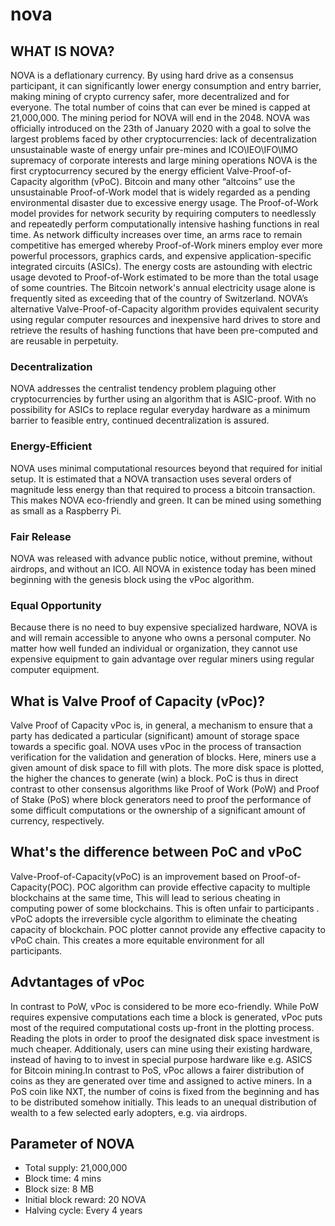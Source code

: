 # nova
## WHAT IS NOVA?
NOVA is a deflationary currency. By using hard drive as a consensus participant, it can significantly lower energy consumption and entry barrier, making mining of crypto currency safer, more decentralized and for everyone. The total number of coins that can ever be mined is capped at 21,000,000. The mining period for NOVA will end in the 2048.
NOVA was officially introduced on the 23th of January 2020 with a goal to solve the largest problems faced by other cryptocurrencies:
lack of decentralization
unsustainable waste of energy
unfair pre-mines and ICO\IEO\IFO\IMO
supremacy of corporate interests and large mining operations
NOVA is the first cryptocurrency secured by the energy efficient Valve-Proof-of-Capacity algorithm (vPoC). Bitcoin and many other “altcoins” use the unsustainable Proof-of-Work model that is widely regarded as a pending environmental disaster due to excessive energy usage. The Proof-of-Work model provides for network security by requiring computers to needlessly and repeatedly perform computationally intensive hashing functions in real time. As network difficulty increases over time, an arms race to remain competitive has emerged whereby Proof-of-Work miners employ ever more powerful processors, graphics cards, and expensive application-specific integrated circuits (ASICs). The energy costs are astounding with electric usage devoted to Proof-of-Work estimated to be more than the total usage of some countries. The Bitcoin network's annual electricity usage alone is frequently sited as exceeding that of the country of Switzerland. NOVA’s alternative Valve-Proof-of-Capacity algorithm provides equivalent security using regular computer resources and inexpensive hard drives to store and retrieve the results of hashing functions that have been pre-computed and are reusable in perpetuity.
 
### Decentralization

NOVA addresses the centralist tendency problem plaguing other cryptocurrencies by further using an algorithm that is ASIC-proof. With no possibility for ASICs to replace regular everyday hardware as a minimum barrier to feasible entry, continued decentralization is assured.

### Energy-Efficient

NOVA uses minimal computational resources beyond that required for initial setup. It is estimated that a NOVA transaction uses several orders of magnitude less energy than that required to process a bitcoin transaction. This makes NOVA eco-friendly and green. It can be mined using something as small as a Raspberry Pi.

### Fair Release
NOVA was released with advance public notice, without premine, without airdrops, and without an ICO. All NOVA in existence today has been mined beginning with the genesis block using the vPoc algorithm.

### Equal Opportunity
Because there is no need to buy expensive specialized hardware, NOVA is and will remain accessible to anyone who owns a personal computer. No matter how well funded an individual or organization, they cannot use expensive equipment to gain advantage over regular miners using regular computer equipment.

## What is Valve Proof of Capacity (vPoc)?
Valve Proof of Capacity vPoc is, in general, a mechanism to ensure that a party has dedicated a particular (significant) amount of storage space towards a specific goal. NOVA uses vPoc in the process of transaction verification for the validation and generation of blocks. Here, miners use a given amount of disk space to fill with plots. The more disk space is plotted, the higher the chances to generate (win) a block. PoC is thus in direct contrast to other consensus algorithms like Proof of Work (PoW) and Proof of Stake (PoS) where block generators need to proof the performance of some difficult computations or the ownership of a significant amount of currency, respectively.

## What's the difference between PoC and vPoC
Valve-Proof-of-Capacity(vPoC) is an improvement based on Proof-of-Capacity(POC).
POC algorithm can provide effective capacity to multiple blockchains at the same time, This will lead to serious cheating in computing power of some blockchains. This is often unfair to participants .
vPoC adopts the irreversible cycle algorithm to eliminate the cheating capacity of blockchain. POC plotter cannot provide any effective capacity to vPoC chain. This creates a more equitable environment for all participants. 

## Advtantages of vPoc

In contrast to PoW, vPoc is considered to be more eco-friendly. While PoW requires expensive computations each time a block is generated, vPoc puts most of the required computational costs up-front in the plotting process. Reading the plots in order to proof the designated disk space investment is much cheaper. Additionaly, users can mine using their existing hardware, instead of having to to invest in special purpose hardware like e.g. ASICS for Bitcoin mining.In contrast to PoS, vPoc allows a fairer distribution of coins as they are generated over time and assigned to active miners. In a PoS coin like NXT, the number of coins is fixed from the beginning and has to be distributed somehow initially. This leads to an unequal distribution of wealth to a few selected early adopters, e.g. via airdrops.


## Parameter of NOVA
* Total supply: 21,000,000
* Block time: 4 mins
* Block size: 8 MB
* Initial block reward: 20 NOVA
* Halving cycle: Every 4 years




